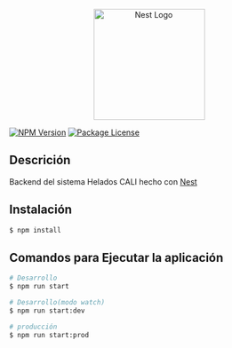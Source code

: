 <p align="center">
  <a href="http://nestjs.com/" target="blank"><img src="https://nestjs.com/img/logo-small.svg" width="200" alt="Nest Logo" /></a>
</p>

<a href="https://www.npmjs.com/~nestjscore" target="_blank"><img src="https://img.shields.io/npm/v/@nestjs/core.svg" alt="NPM Version" /></a>
<a href="https://www.npmjs.com/~nestjscore" target="_blank"><img src="https://img.shields.io/npm/l/@nestjs/core.svg" alt="Package License" /></a>


## Descrición

Backend del sistema Helados CALI hecho con [Nest](https://github.com/nestjs/nest) 

## Instalación

```bash
$ npm install
```

## Comandos para Ejecutar la aplicación

```bash
# Desarrollo
$ npm run start

# Desarrollo(modo watch)
$ npm run start:dev

# producción
$ npm run start:prod
```